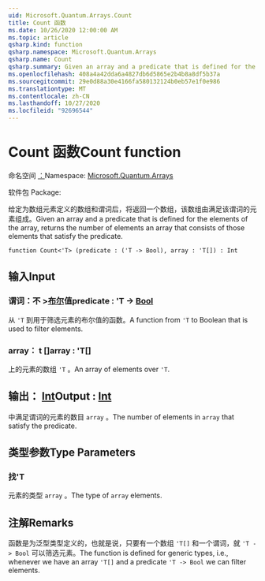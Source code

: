 ```yaml
---
uid: Microsoft.Quantum.Arrays.Count
title: Count 函数
ms.date: 10/26/2020 12:00:00 AM
ms.topic: article
qsharp.kind: function
qsharp.namespace: Microsoft.Quantum.Arrays
qsharp.name: Count
qsharp.summary: Given an array and a predicate that is defined for the elements of the array, returns the number of elements an array that consists of those elements that satisfy the predicate.
ms.openlocfilehash: 408a4a42dda6a4827db6d5865e2b4b8a8df5b37a
ms.sourcegitcommit: 29e0d88a30e4166fa580132124b0eb57e1f0e986
ms.translationtype: MT
ms.contentlocale: zh-CN
ms.lasthandoff: 10/27/2020
ms.locfileid: "92696544"
---
```

# <a name="count-function"></a><span data-ttu-id="b1235-102">Count 函数</span><span class="sxs-lookup"><span data-stu-id="b1235-102">Count function</span></span>

<span data-ttu-id="b1235-103">命名空间 [：](xref:Microsoft.Quantum.Arrays)</span><span class="sxs-lookup"><span data-stu-id="b1235-103">Namespace: [Microsoft.Quantum.Arrays](xref:Microsoft.Quantum.Arrays)</span></span>

<span data-ttu-id="b1235-104">软件包 [](https://nuget.org/packages/)</span><span class="sxs-lookup"><span data-stu-id="b1235-104">Package: [](https://nuget.org/packages/)</span></span>


<span data-ttu-id="b1235-105">给定为数组元素定义的数组和谓词后，将返回一个数组，该数组由满足该谓词的元素组成。</span><span class="sxs-lookup"><span data-stu-id="b1235-105">Given an array and a predicate that is defined for the elements of the array, returns the number of elements an array that consists of those elements that satisfy the predicate.</span></span>

```qsharp
function Count<'T> (predicate : ('T -> Bool), array : 'T[]) : Int
```


## <a name="input"></a><span data-ttu-id="b1235-106">输入</span><span class="sxs-lookup"><span data-stu-id="b1235-106">Input</span></span>

### <a name="predicate--t---bool"></a><span data-ttu-id="b1235-107">谓词：不 >[布尔](xref:microsoft.quantum.lang-ref.bool)值</span><span class="sxs-lookup"><span data-stu-id="b1235-107">predicate : 'T -> [Bool](xref:microsoft.quantum.lang-ref.bool)</span></span>

<span data-ttu-id="b1235-108">从 `'T` 到用于筛选元素的布尔值的函数。</span><span class="sxs-lookup"><span data-stu-id="b1235-108">A function from `'T` to Boolean that is used to filter elements.</span></span>


### <a name="array--t"></a><span data-ttu-id="b1235-109">array： t []</span><span class="sxs-lookup"><span data-stu-id="b1235-109">array : 'T[]</span></span>

<span data-ttu-id="b1235-110">上的元素的数组 `'T` 。</span><span class="sxs-lookup"><span data-stu-id="b1235-110">An array of elements over `'T`.</span></span>



## <a name="output--int"></a><span data-ttu-id="b1235-111">输出： [Int](xref:microsoft.quantum.lang-ref.int)</span><span class="sxs-lookup"><span data-stu-id="b1235-111">Output : [Int](xref:microsoft.quantum.lang-ref.int)</span></span>

<span data-ttu-id="b1235-112">中满足谓词的元素的数目 `array` 。</span><span class="sxs-lookup"><span data-stu-id="b1235-112">The number of elements in `array` that satisfy the predicate.</span></span>

## <a name="type-parameters"></a><span data-ttu-id="b1235-113">类型参数</span><span class="sxs-lookup"><span data-stu-id="b1235-113">Type Parameters</span></span>

### <a name="t"></a><span data-ttu-id="b1235-114">找</span><span class="sxs-lookup"><span data-stu-id="b1235-114">'T</span></span>

<span data-ttu-id="b1235-115">元素的类型 `array` 。</span><span class="sxs-lookup"><span data-stu-id="b1235-115">The type of `array` elements.</span></span>

## <a name="remarks"></a><span data-ttu-id="b1235-116">注解</span><span class="sxs-lookup"><span data-stu-id="b1235-116">Remarks</span></span>

<span data-ttu-id="b1235-117">函数是为泛型类型定义的，也就是说，只要有一个数组 `'T[]` 和一个谓词，就 `'T -> Bool` 可以筛选元素。</span><span class="sxs-lookup"><span data-stu-id="b1235-117">The function is defined for generic types, i.e., whenever we have an array `'T[]` and a predicate `'T -> Bool` we can filter elements.</span></span>